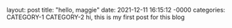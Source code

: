 layout: post
title: "hello, maggie"
date: 2021-12-11 16:15:12 -0000
categories: CATEGORY-1 CATEGORY-2
hi, this is my first post for this blog
